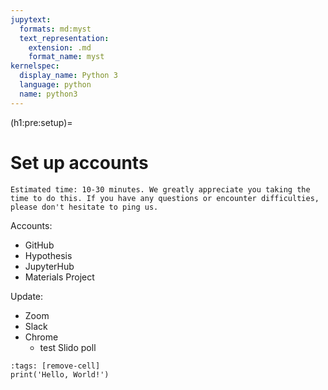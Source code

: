 ```yaml
---
jupytext:
  formats: md:myst
  text_representation:
    extension: .md
    format_name: myst
kernelspec:
  display_name: Python 3
  language: python
  name: python3
---
```


(h1:pre:setup)=
# Set up accounts


```{important}
Estimated time: 10-30 minutes. We greatly appreciate you taking the time to do this. If you have any questions or encounter difficulties, please don't hesitate to ping us.
```



Accounts:
- GitHub
- Hypothesis
- JupyterHub
- Materials Project


Update:
- Zoom
- Slack
- Chrome
    - test Slido poll



```{code-cell}
:tags: [remove-cell]
print('Hello, World!')
```